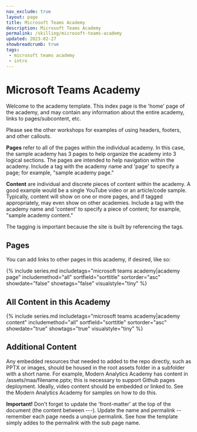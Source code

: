 ```yaml
---
nav_exclude: true
layout: page
title: Microsoft Teams Academy
description: Microsoft Teams Academy
permalink: /skilling/microsoft-teams-academy
updated: 2023-02-27
showbreadcrumb: true
tags: 
 - microsoft teams academy
 - intro
---
```


# Microsoft Teams Academy

Welcome to the academy template. This index page is the 'home' page of the academy, and may contain any information about the entire academy, links to pages/subcontent, etc.

Please see the other workshops for examples of using headers, footers, and other callouts.

__Pages__ refer to all of the pages within the individual academy. In this case, the sample academy has 3 pages to help organize the academy into 3 logical sections. The pages are intended to help navigation within the academy. Include a tag with the academy name and 'page' to specify a page; for example, "sample academy page."

__Content__ are individual and discrete pieces of content within the academy. A good example would be a single YouTube video or an article/code sample. Typically, content will show on one or more pages, and if tagged appropriately, may even show on other academies. Include a tag with the academy name and 'content' to specify a piece of content; for example, "sample academy content." 

The tagging is important because the site is built by referencing the tags.

## Pages

You can add links to other pages in this academy, if desired, like so:

{% include series.md 
    includetags="microsoft teams academy|academy page" 
    includemethod="all" 
    sortfield="sorttitle" sortorder="asc" showdate="false" showtags="false"
    visualstyle="tiny"
%}

## All Content in this Academy

{% include series.md 
    includetags="microsoft teams academy|academy content" 
    includemethod="all" 
    sortfield="sorttitle" sortorder="asc" showdate="true" showtags="true" 
    visualstyle="tiny"
%}

## Additional Content

Any embedded resources that needed to added to the repo directly, such as PPTX or images, should be housed in the root assets folder in a subfolder with a short name. For example, Modern Analytics Academy has content in /assets/maa/filename.pptx; this is necessary to support Github pages deployment. Ideally, video content should be embedded or linked to. See the Modern Analytics Academy for samples on how to do this.

__Important!__ Don't forget to update the 'front-matter' at the top of the document (the content between ---). Update the name and permalink -- remember each page needs a unqiue permalink. See how the template simply addes to the permalink with the sub page name.


